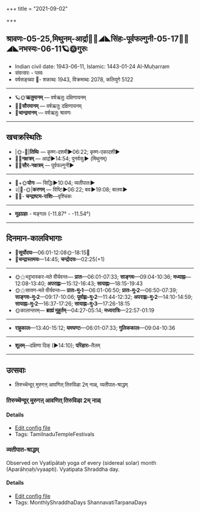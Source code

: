 +++
title = "2021-09-02"

+++
## श्रावणः-05-25,मिथुनम्-आर्द्रा🌛🌌◢◣सिंहः-पूर्वफल्गुनी-05-17🌌🌞◢◣नभस्यः-06-11🪐🌞गुरुः
- Indian civil date: 1943-06-11, Islamic: 1443-01-24 Al-Muḥarram
- संवत्सरः - प्लवः
- वर्षसङ्ख्या 🌛- शकाब्दः 1943, विक्रमाब्दः 2078, कलियुगे 5122
___________________
- 🪐🌞**ऋतुमानम्** — वर्षऋतुः दक्षिणायनम्
- 🌌🌞**सौरमानम्** — वर्षऋतुः दक्षिणायनम्
- 🌛**चान्द्रमानम्** — वर्षऋतुः श्रावणः
___________________


## खचक्रस्थितिः
- |🌞-🌛|**तिथिः** — कृष्ण-दशमी►06:22; कृष्ण-एकादशी►  
- 🌌🌛**नक्षत्रम्** — आर्द्रा►14:54; पुनर्वसुः► (मिथुनम्)  
- 🌌🌞**सौर-नक्षत्रम्** — पूर्वफल्गुनी►  
___________________
- 🌛+🌞**योगः** — सिद्धिः►10:04; व्यतीपातः►  
- २|🌛-🌞|**करणम्** — विष्टिः►06:22; बवः►19:08; बालवः►  
- 🌌🌛- **चन्द्राष्टम-राशिः**—वृश्चिकः  
___________________
- **मूढग्रहाः** - मङ्गलः (-11.87° - -11.54°)
___________________


## दिनमान-कालविभागाः
- 🌅**सूर्योदयः**—06:01-12:08🌞️-18:15🌇  
- 🌛**चन्द्रास्तमयः**—14:45; **चन्द्रोदयः**—02:25(+1)  
___________________
- 🌞⚝भट्टभास्कर-मते वीर्यवन्तः— **प्रातः**—06:01-07:33; **साङ्गवः**—09:04-10:36; **मध्याह्नः**—12:08-13:40; **अपराह्णः**—15:12-16:43; **सायाह्नः**—18:15-19:43  
- 🌞⚝सायण-मते वीर्यवन्तः— **प्रातः-मु॰1**—06:01-06:50; **प्रातः-मु॰2**—06:50-07:39; **साङ्गवः-मु॰2**—09:17-10:06; **पूर्वाह्णः-मु॰2**—11:44-12:32; **अपराह्णः-मु॰2**—14:10-14:59; **सायाह्नः-मु॰2**—16:37-17:26; **सायाह्नः-मु॰3**—17:26-18:15  
- 🌞कालान्तरम्— **ब्राह्मं मुहूर्तम्**—04:27-05:14; **मध्यरात्रिः**—22:57-01:19  
___________________
- **राहुकालः**—13:40-15:12; **यमघण्टः**—06:01-07:33; **गुलिककालः**—09:04-10:36  
___________________
- **शूलम्**—दक्षिणा दिक् (►14:10); **परिहारः**–तैलम्  
___________________

## उत्सवाः
- तिरुच्चॆन्दूर् मुरुगऩ् आवणित् तिरुविऴा 2म् नाळ्, व्यतीपात-श्राद्धम्
### तिरुच्चॆन्दूर् मुरुगऩ् आवणित् तिरुविऴा 2म् नाळ्



#### Details
- [Edit config file](https://github.com/jyotisham/adyatithi/tree/master/temples/Tamil/relative_event/tiruccendUr%20AvaNit%20tiruvizhA%20nir2aivu/offset__-10/tiruccendUr%20murugan2%20AvaNit%20tiruvizhA%20%23%232%23%23m%20nAL.toml)
- Tags: TamilnaduTempleFestivals


### व्यतीपात-श्राद्धम्

Observed on Vyatīpātaḥ yoga of every (sidereal solar) month (Aparāhṇaḥ/vyaapti). Vyatipata Shraddha day.

#### Details
- [Edit config file](https://github.com/jyotisham/adyatithi/tree/master/devatA/pitR/sidereal_solar_month/yoga/00/17/vyatIpAta-zrAddham.toml)
- Tags: MonthlyShraddhaDays ShannavatiTarpanaDays


